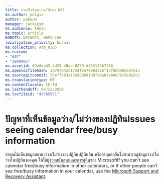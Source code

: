 ```yaml
---
title: ตัวแก้ไขปัญหาว่าง/ไม่ว่าง 607
ms.author: pdigia
author: pebaum
manager: jackiesm
ms.audience: Admin
ms.topic: article
ROBOTS: NOINDEX, NOFOLLOW
localization_priority: Normal
ms.collection: Adm_O365
ms.custom:
- "607"
- "3800005"
ms.assetid: 69e8da45-4d29-48ea-8279-d35313367216
ms.openlocfilehash: ad797642c1734fe479993a26f13f8bb08dad7e1c
ms.sourcegitcommit: 55eff703a17e500681d8fa6a87eb067019ade3cc
ms.translationtype: MT
ms.contentlocale: th-TH
ms.lasthandoff: 04/22/2020
ms.locfileid: "43765071"
---
```

# <a name="issues-seeing-calendar-freebusy-information"></a><span data-ttu-id="5364e-102">ปัญหาที่เห็นข้อมูลว่าง/ไม่ว่างของปฏิทิน</span><span class="sxs-lookup"><span data-stu-id="5364e-102">Issues seeing calendar free/busy information</span></span>

<span data-ttu-id="5364e-103">ถ้าคุณไม่เห็นข้อมูลสถานะว่าง/ไม่ว่างของปฏิทินปฏิทินอื่น หรือถ้าบุคคลอื่นไม่สามารถดูข้อมูลว่าง/ไม่ว่างในปฏิทินของคุณ ให้ใช้[ผู้ช่วยสนับสนุนและการกู้คืน](https://diagnostics.office.com/)ของ Microsoft</span><span class="sxs-lookup"><span data-stu-id="5364e-103">If you can't see calendar free/busy information in other calendars, or if other people can't see free/busy information in your calendar, use the [Microsoft Support and Recovery Assistant](https://diagnostics.office.com/).</span></span>
  